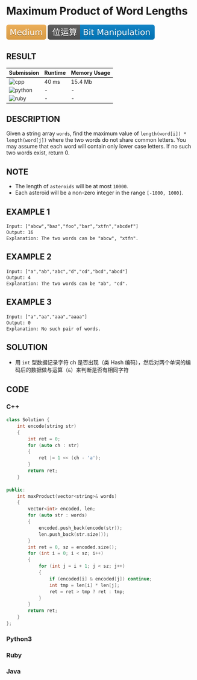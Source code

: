 # Maximum Product of Word Lengths

![Medium](../../materials/-Medium-f0ad4e.svg) ![Bit_Manipulation](../../materials/位运算-Bit_Manipulation-007ec6.svg)

## RESULT

| Submission                                                        | Runtime | Memory Usage |
| ----------------------------------------------------------------- | ------- | ------------ |
| ![cpp](https://img.shields.io/badge/leetcode318-cpp-f34b7d.svg)   | 40 ms   | 15.4 Mb      |
| ![python](https://img.shields.io/badge/leetcode318-py-3572A5.svg) | -       | -            |
| ![ruby](https://img.shields.io/badge/leetcode318-rb-701516.svg)   | -       | -            |

## DESCRIPTION

Given a string array `words`, find the maximum value of `length(word[i]) * length(word[j])` where the two words do not share common letters. You may assume that each word will contain only lower case letters. If no such two words exist, return 0.

## NOTE

* The length of `asteroids` will be at most `10000`.
* Each asteroid will be a non-zero integer in the range `[-1000, 1000]`.

## EXAMPLE 1

```plain
Input: ["abcw","baz","foo","bar","xtfn","abcdef"]
Output: 16 
Explanation: The two words can be "abcw", "xtfn".
```

## EXAMPLE 2

```plain
Input: ["a","ab","abc","d","cd","bcd","abcd"]
Output: 4 
Explanation: The two words can be "ab", "cd".
```

## EXAMPLE 3

```plain
Input: ["a","aa","aaa","aaaa"]
Output: 0 
Explanation: No such pair of words.
```

## SOLUTION

* 用 `int` 型数据记录字符 ch 是否出现（类 Hash 编码），然后对两个单词的编码后的数据做与运算（`&`）来判断是否有相同字符

## CODE

### C++

```cpp
class Solution {
    int encode(string str)
    {
        int ret = 0;
        for (auto ch : str)
        {
            ret |= 1 << (ch - 'a');
        }
        return ret;
    }

public:
    int maxProduct(vector<string>& words)
    {
        vector<int> encoded, len;
        for (auto str : words)
        {
            encoded.push_back(encode(str));
            len.push_back(str.size());
        }
        int ret = 0, sz = encoded.size();
        for (int i = 0; i < sz; i++)
        {
            for (int j = i + 1; j < sz; j++)
            {
                if (encoded[i] & encoded[j]) continue;
                int tmp = len[i] * len[j];
                ret = ret > tmp ? ret : tmp;
            }
        }
        return ret;
    }
};
```

### Python3

### Ruby

### Java
